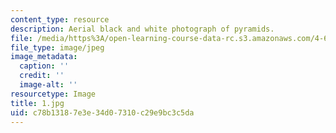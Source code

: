 ```yaml
---
content_type: resource
description: Aerial black and white photograph of pyramids.
file: /media/https%3A/open-learning-course-data-rc.s3.amazonaws.com/4-615-the-architecture-of-cairo-spring-2002/c78b13187e3e34d07310c29e9bc3c5da_1.jpg
file_type: image/jpeg
image_metadata:
  caption: ''
  credit: ''
  image-alt: ''
resourcetype: Image
title: 1.jpg
uid: c78b1318-7e3e-34d0-7310-c29e9bc3c5da
---
```

